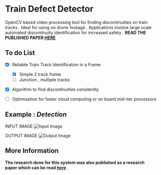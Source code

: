 # Train Defect Detector 
OpenCV based video processing tool for finding discontinuities on train tracks . Ideal for using on drone footage . 
Applications involve large scale automated discontinuity identification for increased safety . 
__READ THE PUBLISHED PAPER [HERE](https://drive.google.com/file/d/1VrEZ6yrioNMSc7YD1DvpFNbvUDejMPn4/view)__

## To do List 
- [x] Reliable Train Track Identification in a Frame 
  - [x] Simple 2 track frame 
  - [ ] Junction , multiple tracks 
- [x] Algorithm to find discontinuities consitently. 
- [ ] Optimisation for faster cloud computing _or_ on board mid-tier processors




## Example : _Detection_
INPUT IMAGE
![Input Image](https://i.imgur.com/4ID9JFJ.jpg)

OUTPUT IMAGE
![Output Image](https://i.imgur.com/CAVcbRt.png)



## More Information 
__The research done for this system was also published as a research paper which can be read [here](https://drive.google.com/open?id=1VrEZ6yrioNMSc7YD1DvpFNbvUDejMPn4)__ .

